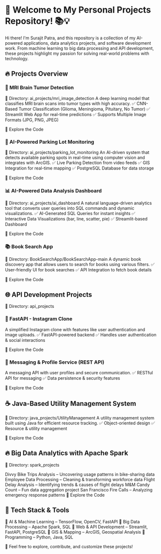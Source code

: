 # 🚀 Welcome to My Personal Projects Repository! 📚💡

Hi there! I'm Surajit Patra, and this repository is a collection of my AI-powered applications, data analytics projects, and software development work. From machine learning to big data processing and API development, these projects highlight my passion for solving real-world problems with technology.

## 🔥 Projects Overview

### 🏥 MRI Brain Tumor Detection
📍 Directory: ai_projects/mri_image_detection
A deep learning model that classifies MRI brain scans into tumor types with high accuracy.
✅ CNN-Based Tumor Classification (Glioma, Meningioma, Pituitary, No Tumor)
✅ Streamlit Web App for real-time predictions
✅ Supports Multiple Image Formats (JPG, PNG, JPEG)

🔗 Explore the Code

### 🚗 AI-Powered Parking Lot Monitoring
📍 Directory: ai_projects/parking_lot_monitoring
An AI-driven system that detects available parking spots in real-time using computer vision and integrates with ArcGIS.
✅ Live Parking Detection from video feeds
✅ GIS Integration for real-time mapping
✅ PostgreSQL Database for data storage

🔗 Explore the Code

### 📊 AI-Powered Data Analysis Dashboard
📍 Directory: ai_projects/ai_dashboard
A natural language-driven analytics tool that converts user queries into SQL commands and dynamic visualizations.
✅ AI-Generated SQL Queries for instant insights
✅ Interactive Data Visualizations (bar, line, scatter, pie)
✅ Streamlit-based Dashboard

🔗 Explore the Code

### 📚 Book Search App
📍 Directory: BookSearchApp/BookSearchApp-main
A dynamic book discovery app that allows users to search for books using various filters.
✅ User-friendly UI for book searches
✅ API Integration to fetch book details

🔗 Explore the Code

## 🌐 API Development Projects
📍 Directory: api_projects

### 📸 FastAPI - Instagram Clone
A simplified Instagram clone with features like user authentication and image uploads.
✅ FastAPI-powered backend
✅ Handles user authentication & social interactions

🔗 Explore the Code

### 💬 Messaging & Profile Service (REST API)
A messaging API with user profiles and secure communication.
✅ RESTful API for messaging
✅ Data persistence & security features

🔗 Explore the Code

## ☕ Java-Based Utility Management System
📍 Directory: java_projects/UtilityManagement
A utility management system built using Java for efficient resource tracking.
✅ Object-oriented design
✅ Resource & utility management

🔗 Explore the Code

## 🔥 Big Data Analytics with Apache Spark
📍 Directory: spark_projects

Divvy Bike Trips Analysis – Uncovering usage patterns in bike-sharing data
Employee Data Processing – Cleaning & transforming workforce data
Flight Delay Analysis – Identifying trends & causes of flight delays
M&M Candy Count – Fun data aggregation project
San Francisco Fire Calls – Analyzing emergency response patterns
🔗 Explore the Code

## 📌 Tech Stack & Tools
🔹 AI & Machine Learning – TensorFlow, OpenCV, FastAPI
🔹 Big Data Processing – Apache Spark, SQL
🔹 Web & API Development – Streamlit, FastAPI, PostgreSQL
🔹 GIS & Mapping – ArcGIS, Geospatial Analysis
🔹 Programming – Python, Java, SQL

🚀 Feel free to explore, contribute, and customize these projects!